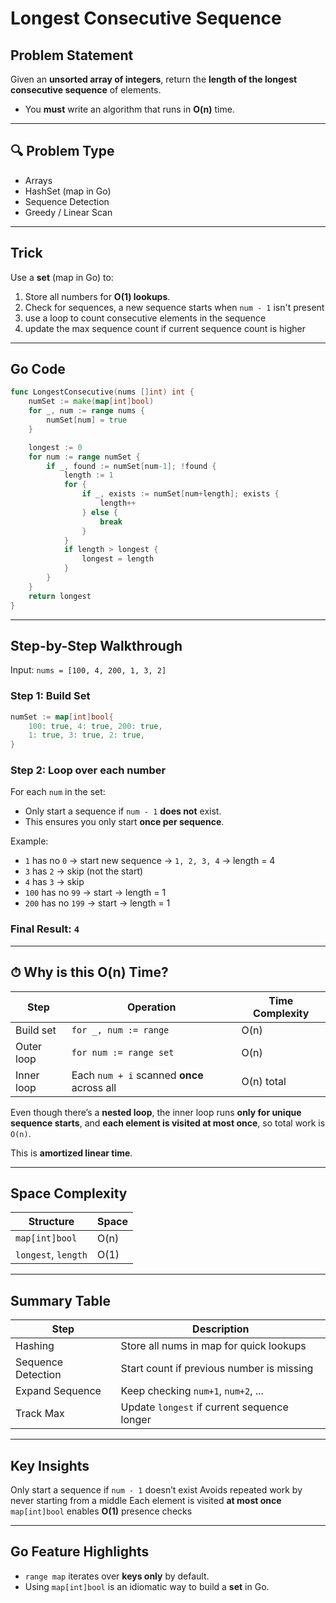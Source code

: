 # Longest Consecutive Sequence

## Problem Statement

Given an **unsorted array of integers**, return the **length of the longest consecutive sequence** of elements.

* You **must** write an algorithm that runs in **O(n)** time.

---

## 🔍 Problem Type

* Arrays
* HashSet (map in Go)
* Sequence Detection
* Greedy / Linear Scan

---

## Trick

Use a **set** (map in Go) to:

1. Store all numbers for **O(1) lookups**.
2. Check for sequences, a new sequence starts when `num - 1` isn't present
3. use a loop to count consecutive elements in the sequence 
4. update the max sequence count if current sequence count is higher

---

## Go Code

```go
func LongestConsecutive(nums []int) int {
	numSet := make(map[int]bool)
	for _, num := range nums {
		numSet[num] = true
	}

	longest := 0
	for num := range numSet {
		if _, found := numSet[num-1]; !found {
			length := 1
			for {
				if _, exists := numSet[num+length]; exists {
					length++
				} else {
					break
				}
			}
			if length > longest {
				longest = length
			}
		}
	}
	return longest
}
```

---

## Step-by-Step Walkthrough

Input: `nums = [100, 4, 200, 1, 3, 2]`

### Step 1: Build Set

```go
numSet := map[int]bool{
    100: true, 4: true, 200: true,
    1: true, 3: true, 2: true,
}
```

### Step 2: Loop over each number

For each `num` in the set:

* Only start a sequence if `num - 1` **does not** exist.
* This ensures you only start **once per sequence**.

Example:

* `1` has no `0` → start new sequence → `1, 2, 3, 4` → length = 4
* `3` has `2` → skip (not the start)
* `4` has `3` → skip
* `100` has no `99` → start → length = 1
* `200` has no `199` → start → length = 1

### Final Result: `4`

---

## ⏱ Why is this O(n) Time?

| Step       | Operation                                  | Time Complexity |
| ---------- | ------------------------------------------ | --------------- |
| Build set  | `for _, num := range`                      | O(n)            |
| Outer loop | `for num := range set`                     | O(n)            |
| Inner loop | Each `num + i` scanned **once** across all | O(n) total      |

Even though there’s a **nested loop**, the inner loop runs **only for unique sequence starts**, and **each element is visited at most once**, so total work is `O(n)`.

This is **amortized linear time**.

---

## Space Complexity

| Structure           | Space |
| ------------------- | ----- |
| `map[int]bool`      | O(n)  |
| `longest`, `length` | O(1)  |

---

## Summary Table

| Step               | Description                                 |
| ------------------ | ------------------------------------------- |
| Hashing            | Store all nums in map for quick lookups     |
| Sequence Detection | Start count if previous number is missing   |
| Expand Sequence    | Keep checking `num+1`, `num+2`, ...         |
| Track Max          | Update `longest` if current sequence longer |

---

## Key Insights

Only start a sequence if `num - 1` doesn’t exist
Avoids repeated work by never starting from a middle
Each element is visited **at most once**
`map[int]bool` enables **O(1)** presence checks

---

## Go Feature Highlights

* `range map` iterates over **keys only** by default.
* Using `map[int]bool` is an idiomatic way to build a **set** in Go.

